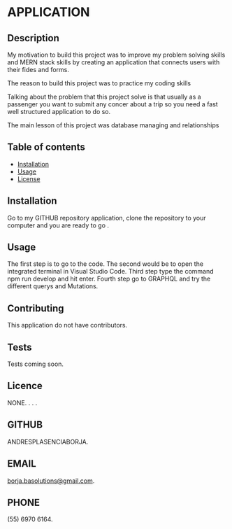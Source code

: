# APPLICATION

  ## Description
  
  My motivation to build this project was to improve my problem solving skills and MERN stack skills by creating an application that connects users with their fides and forms.
  
  The reason to build this project was to practice my coding skills
  
  Talking about the problem that this project solve is that usually as a passenger you want to submit any concer about a trip so you need a fast well structured application to do so.
  
  The main lesson of this project was database managing and relationships
  
  ## Table of contents
  
  - [Installation](#installation)
  - [Usage](#usage)
  - [License](#license)
  
  ## Installation
  
  Go to my GITHUB repository application, clone  the repository to your computer and you are ready to go .
  
  ## Usage
  
  The first step is to go to the code. The second would be to open the integrated terminal in Visual Studio Code. Third step type the command npm run develop and hit enter. Fourth step go to GRAPHQL and try the different querys and Mutations.
  
  ## Contributing
  
  This application do not have contributors.
  
  ## Tests
  
  Tests coming soon.
  
  ## Licence
  
  NONE.
  .
  .
  .

  ## GITHUB
  
  ANDRESPLASENCIABORJA.
  
  ## EMAIL

  borja.basolutions@gmail.com.
  
  ## PHONE

  (55) 6970 6164.